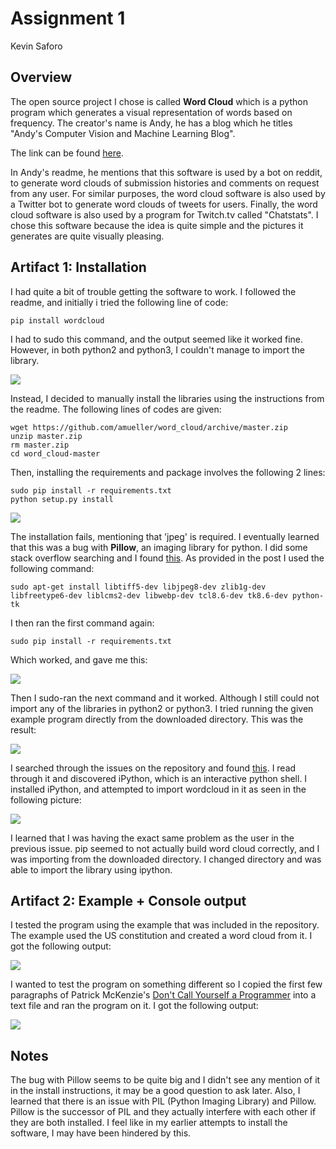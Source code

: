 # Assignment 1 
Kevin Saforo

## Overview

The open source project I chose is called **Word Cloud** which is a python program which generates a visual representation of words based on frequency. The creator's name is Andy, he has a blog which he titles "Andy's Computer Vision and Machine Learning Blog". 

The link can be found [here](peekaboo-vision.blogspot.ca).

In Andy's readme, he mentions that this software is used by a bot on reddit, to generate word clouds of submission histories and comments on request from any user. For similar purposes, the word cloud software is also used by a Twitter bot to generate word clouds of tweets for users. Finally, the word cloud software is also used by a program for Twitch.tv called "Chatstats". I chose this software because the idea is quite simple and the pictures it generates are quite visually pleasing.

## Artifact 1: Installation

I had quite a bit of trouble getting the software to work. I followed the readme, and initially i tried the following line of code:

    pip install wordcloud

I had to sudo this command, and the output seemed like it worked fine. However, in both python2 and python3, I couldn't manage to import the library.

![](http://i.imgur.com/AZgxO7B.png)

Instead, I decided to manually install the libraries using the instructions from the readme. The following lines of codes are given:

    wget https://github.com/amueller/word_cloud/archive/master.zip
    unzip master.zip
    rm master.zip
    cd word_cloud-master

Then, installing the requirements and package involves the following 2 lines:

    sudo pip install -r requirements.txt
    python setup.py install
    
![](http://i.imgur.com/NZof6Fo.png)

The installation fails, mentioning that 'jpeg' is required. I eventually learned that this was a bug with **Pillow**, an imaging library for python. I did some stack overflow searching and I found [this](http://stackoverflow.com/questions/34631806/fail-during-installation-of-pillow-python-module-in-linux). As provided in the post I used the following command:

    sudo apt-get install libtiff5-dev libjpeg8-dev zlib1g-dev libfreetype6-dev liblcms2-dev libwebp-dev tcl8.6-dev tk8.6-dev python-tk

I then ran the first command again:
    
    sudo pip install -r requirements.txt
  
Which worked, and gave me this:

![](http://i.imgur.com/PJSrXvZ.png)

Then I sudo-ran the next command and it worked. Although I still could not import any of the libraries in python2 or python3. I tried running the given example program directly from the downloaded directory. This was the result:

![](http://i.imgur.com/DshauvC.png)

I searched through the issues on the repository and found [this](https://github.com/amueller/word_cloud/issues/125). I read through it and discovered iPython, which is an interactive python shell. I installed iPython, and attempted to import wordcloud in it as seen in the following picture:

![](http://i.imgur.com/69KXHRw.png)

I learned that I was having the exact same problem as the user in the previous issue. pip seemed to not actually build word cloud correctly, and I was importing from the downloaded directory. I changed directory and was able to import the library using ipython.

## Artifact 2: Example + Console output

I tested the program using the example that was included in the repository. The example used the US constitution and created a word cloud from it. I got the following output:

![](http://i.imgur.com/hWtNq4u.png)

I wanted to test the program on something different so I copied the first few paragraphs of Patrick McKenzie's [Don't Call Yourself a Programmer](http://www.kalzumeus.com/2011/10/28/dont-call-yourself-a-programmer/) into a text file and ran the program on it. I got the following output:

![](http://i.imgur.com/iuHrs2G.png)

## Notes

The bug with Pillow seems to be quite big and I didn't see any mention of it in the install instructions, it may be a good question to ask later. Also, I learned that there is an issue with PIL (Python Imaging Library) and Pillow. Pillow is the successor of PIL and they actually interfere with each other if they are both installed. I feel like in my earlier attempts to install the software, I may have been hindered by this. 


